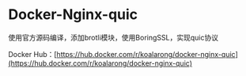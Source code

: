 # Docker-Nginx-quic

使用官方源码编译，添加brotli模块，使用BoringSSL，实现quic协议

Docker Hub：[https://hub.docker.com/r/koalarong/docker-nginx-quic](https://hub.docker.com/r/koalarong/docker-nginx-quic)

